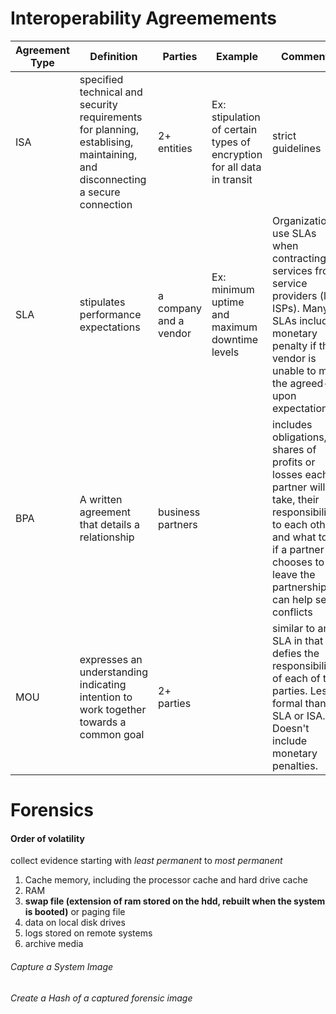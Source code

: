 # Interoperability Agreemements
Agreement Type | Definition | Parties | Example|  Comments
---|---|---|---|---
ISA | specified technical and security requirements for planning, establising, maintaining, and disconnecting a secure connection | 2+ entities |Ex: stipulation of certain types of encryption for all data in transit |  strict guidelines
SLA| stipulates performance expectations | a company and a vendor |Ex: minimum uptime and maximum downtime levels | Organizations use SLAs when contracting services from service providers (like ISPs). Many SLAs include a monetary penalty if the vendor is unable to meet the agreed-upon expectations
BPA | A written agreement that details a relationship | business partners | | includes obligations, shares of profits or losses each partner will take, their responsibilities to each other, and what to do if a partner chooses to leave the partnership. can help settle conflicts
MOU | expresses an understanding indicating intention to work together towards a common goal | 2+ parties | | similar to an SLA in that it defies the responsibilities of each of the parties.  Less formal than an SLA or ISA. Doesn't include monetary penalties.

# Forensics
#### Order of volatility
collect evidence starting with _least permanent_ to _most permanent_
 1. Cache memory, including the processor cache and hard drive cache
 2. RAM
 3. **swap file (extension of ram stored on the hdd, rebuilt when the system is booted)** or paging file
 4. data on local disk drives
 5. logs stored on remote systems
 6. archive media

###### Capture a System Image
###### Create a Hash of a captured forensic image
